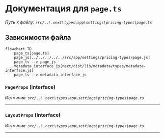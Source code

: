 # Документация для `page.ts`

*Путь к файлу: `src/..\.next\types\app\settings\pricing-types\page.ts`*

## Зависимости файла

```mermaid
flowchart TD
    page_ts[page.ts]
    page_js[../../../../../src/app/settings/pricing-types/page.js]
    page_ts --> page_js
    metadata_interface_js[next/dist/lib/metadata/types/metadata-interface.js]
    page_ts --> metadata_interface_js
```

### `PageProps` (Interface)

*Источник: `src/..\.next\types\app\settings\pricing-types\page.ts`*

---
### `LayoutProps` (Interface)

*Источник: `src/..\.next\types\app\settings\pricing-types\page.ts`*

---
